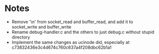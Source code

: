 # Notes
- Remove '\n' from socket_read and buffer_read, and add it to socket_write and buffer_write
- Rename debug-handler.c and the others to just debug.c without stupid directory
- Implement the same changes as ucinode did, especially at c73832436e3c4d674c760c637a4f208dbc62b1a1
